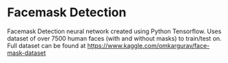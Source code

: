 # Facemask Detection

Facemask Detection neural network created using Python Tensorflow. Uses dataset of over 7500 human faces (with and without masks) to train/test on. Full dataset can be found at https://www.kaggle.com/omkargurav/face-mask-dataset
